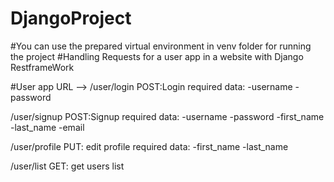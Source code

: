 # DjangoProject
#You can use the prepared virtual environment in venv folder for running the project 
#Handling Requests for a user app in a website with Django RestframeWork

#User app
URL -->  /user/login
POST:Login
required data:
-username
-password


/user/signup
POST:Signup
required data:
-username
-password
-first_name
-last_name
-email


/user/profile
PUT: edit profile
required data:
-first_name
-last_name


/user/list 
GET: get users list